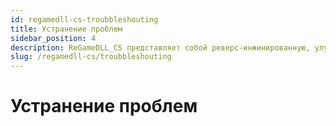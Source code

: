 ```yaml
---
id: regamedll-cs-troubbleshouting
title: Устранение проблем
sidebar_position: 4
description: ReGameDLL_CS представляет собой реверс-инжинированную, улучшенную версию GameDLL для Counter-Strike, включающую расширенный функционал, оптимизации и новые возможности API.
slug: /regamedll-cs/troubbleshouting
---
```


<head>
  <title>ReGameDLL_CS: Устранение проблем | ReHLDS</title>
</head>

# Устранение проблем
